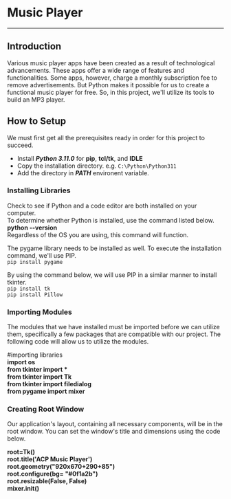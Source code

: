 # Music Player
--------------

## Introduction

Various music player apps have been created as a result of technological advancements. 
These apps offer a wide range of features and functionalities. 
Some apps, however, charge a monthly subscription fee to remove advertisements.
But Python makes it possible for us to create a functional music player for free.
So, in this project, we'll utilize its tools to build an MP3 player.

## How to Setup
We must first get all the prerequisites ready in order for this project to succeed.

  * Install ***Python 3.11.0*** for **pip**,  **tcl/tk**, and **IDLE** <br />
  * Copy the installation directory. e.g. `C:\Python\Python311` <br />
  * Add the directory in ***PATH*** environent variable. <br />

### Installing Libraries

Check to see if Python and a code editor are both installed on your computer. <br />
To determine whether Python is installed, use the command listed below.  <br />
**python --version** <br />
Regardless of the OS you are using, this command will function.

The pygame library needs to be installed as well. To execute the installation command, we'll use PIP. <br />
`pip install pygame` <br />

By using the command below, we will use PIP in a similar manner to install tkinter. <br />
`pip install tk` <br />
`pip install Pillow` <br />




### Importing Modules 

The modules that we have installed must be imported before we can utilize them,
specifically a few packages that are compatible with our project.
The following code will allow us to utilize the modules. <br />

#importing libraries <br />
**import os <br />
from tkinter import * <br />
from tkinter import Tk <br />
from tkinter import filedialog <br />
from pygame import mixer** <br />

### Creating Root Window
Our application's layout, containing all necessary components, will be in the root window. 
You can set the window's title and dimensions using the code below.

**root=Tk() <br />
root.title('ACP Music Player') <br />
root.geometry("920x670+290+85") <br />
root.configure(bg= "#0f1a2b") <br />
root.resizable(False, False) <br />
mixer.init()** <br />



  
